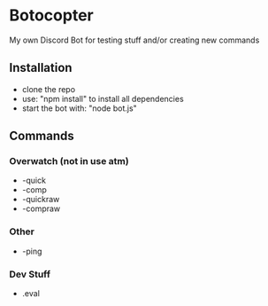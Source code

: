 # Botocopter
My own Discord Bot for testing stuff and/or creating new commands

## Installation
* clone the repo
* use: "npm install" to install all dependencies
* start the bot with: "node bot.js"

## Commands
### Overwatch (not in use atm)
* -quick <BattleTag>
* -comp <BattleTag>
* -quickraw <BattleTag>
* -compraw <BattleTag>

### Other
* -ping

### Dev Stuff
* .eval
